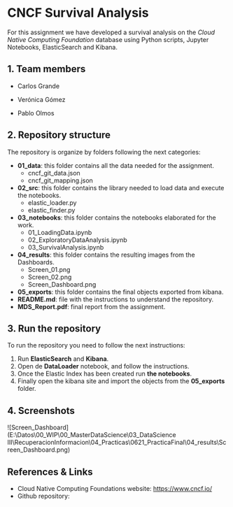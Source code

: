 # CNCF Survival Analysis

For this assignment we have developed a survival analysis on the *Cloud Native Computing Foundation* database using Python scripts, Jupyter Notebooks, ElasticSearch and Kibana.

## 1. Team members

- Carlos Grande 

- Verónica Gómez 

- Pablo Olmos

  

## 2. Repository structure

The repository is organize by folders following the next categories:

- **01_data**: this folder contains all the data needed for the assignment.
  - cncf_git_data.json
  - cncf_git_mapping.json
- **02_src**: this folder contains the library needed to load data and execute the notebooks.
  - elastic_loader.py
  - elastic_finder.py
- **03_notebooks**: this folder contains the notebooks elaborated for the work.
  - 01_LoadingData.ipynb
  - 02_ExploratoryDataAnalysis.ipynb
  - 03_SurvivalAnalysis.ipynb
- **04_results**: this folder contains the resulting images from the Dashboards.
  - Screen_01.png
  - Screen_02.png
  - Screen_Dashboard.png
- **05_exports**: this folder contains the final objects exported from kibana.
- **README.md**: file with the instructions to understand the repository.
- **MDS_Report.pdf**: final report from the assignment.



## 3. Run the repository

To run the repository you need to follow the next instructions:

1. Run **ElasticSearch** and **Kibana**.
2. Open de **DataLoader** notebook, and follow the instructions.
3. Once the Elastic Index has been created run **the notebooks**.
4. Finally open the kibana site and import the objects from the **05_exports** folder.

## 4. Screenshots

![Screen_Dashboard](E:\Datos\00_WIP\00_MasterDataScience\03_DataScience III\RecuperacionInformacion\04_Practicas\0621_PracticaFinal\04_results\Screen_Dashboard.png)

## References & Links

- Cloud Native Computing Foundations website: https://www.cncf.io/
- Github repository: 